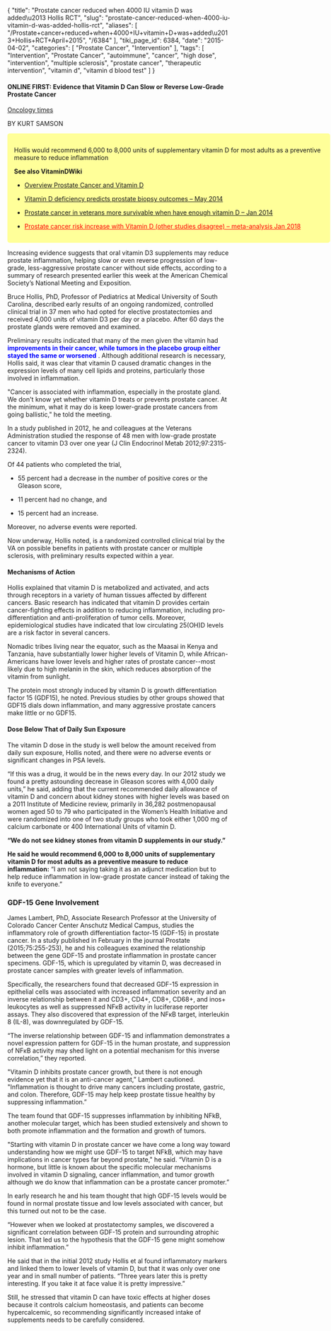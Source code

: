 {
    "title": "Prostate cancer reduced when 4000 IU vitamin D was added\u2013 Hollis RCT",
    "slug": "prostate-cancer-reduced-when-4000-iu-vitamin-d-was-added-hollis-rct",
    "aliases": [
        "/Prostate+cancer+reduced+when+4000+IU+vitamin+D+was+added\u2013+Hollis+RCT+April+2015",
        "/6384"
    ],
    "tiki_page_id": 6384,
    "date": "2015-04-02",
    "categories": [
        "Prostate Cancer",
        "Intervention"
    ],
    "tags": [
        "Intervention",
        "Prostate Cancer",
        "autoimmune",
        "cancer",
        "high dose",
        "intervention",
        "multiple sclerosis",
        "prostate cancer",
        "therapeutic intervention",
        "vitamin d",
        "vitamin d blood test"
    ]
}


#### ONLINE FIRST: Evidence that Vitamin D Can Slow or Reverse Low-Grade Prostate Cancer

[Oncology times](http://journals.lww.com/oncology-times/blog/asco11spotlightnews/pages/post.aspx?PostID=265)

BY KURT SAMSON

<div class="border" style="background-color:#FF9;padding:15px;margin:10px 0;border-radius:5px;width:700px">

Hollis would recommend 6,000 to 8,000 units of supplementary vitamin D for most adults as a preventive measure to reduce inflammation

 **See also VitaminDWiki** 

* [Overview Prostate Cancer and Vitamin D](/posts/overview-prostate-cancer-and-vitamin-d)

* [Vitamin D deficiency predicts prostate biopsy outcomes – May 2014](/posts/vitamin-d-deficiency-predicts-prostate-biopsy-outcomes)

* [Prostate cancer in veterans more survivable when have enough vitamin D – Jan 2014](/posts/prostate-cancer-in-veterans-more-survivable-when-have-enough-vitamin-d)

* <a href="/posts/prostate-cancer-risk-increase-with-vitamin-d-other-studies-disagree-meta-analysis" style="color: red; text-decoration: underline;" title="This post/category does not exist yet: Prostate cancer risk increase with Vitamin D (other studies disagree) – meta-analysis Jan 2018">Prostate cancer risk increase with Vitamin D (other studies disagree) – meta-analysis Jan 2018</a>

</div>

Increasing evidence suggests that oral vitamin D3 supplements may reduce prostate inflammation, helping slow or even reverse progression of low-grade, less-aggressive prostate cancer without side effects, according to a summary of research presented earlier this week at the American Chemical Society’s National Meeting and Exposition.

Bruce Hollis, PhD, Professor of Pediatrics at Medical University of South Carolina, described early results of an ongoing randomized, controlled clinical trial in 37 men who had opted for elective prostatectomies and received 4,000 units of vitamin D3 per day or a placebo. After 60 days the prostate glands were removed and examined.

Preliminary results indicated that many of the men given the vitamin had  **<span style="color:#00F;">improvements in their cancer, while tumors in the placebo group either stayed the same or worsened</span>** . Although additional research is necessary,  Hollis said, it was clear that vitamin D caused dramatic changes in the expression levels of many cell lipids and proteins, particularly those involved in inflammation.

"Cancer is associated with inflammation, especially in the prostate gland. We don't know yet whether vitamin D treats or prevents prostate cancer. At the minimum, what it may do is keep lower-grade prostate cancers from going ballistic," he told the meeting.

In a study published in 2012, he and colleagues at the Veterans Administration studied the response of 48 men with low-grade prostate cancer to vitamin D3 over one year (J Clin Endocrinol Metab 2012;97:2315-2324). 

Of 44 patients who completed the trial, 

* 55 percent had a decrease in the number of positive cores or the Gleason score, 

* 11 percent had no change, and 

* 15 percent had an increase. 

Moreover, no adverse events were reported.

Now underway, Hollis noted, is a randomized controlled clinical trial by the VA on possible benefits in patients with prostate cancer or multiple sclerosis, with preliminary results expected within a year.

#### Mechanisms of Action

Hollis explained that vitamin D is metabolized and activated, and acts through receptors in a variety of human tissues affected by different cancers. Basic research has indicated that vitamin D provides certain cancer-fighting effects in addition to reducing inflammation, including pro-differentiation and anti-proliferation of tumor cells. Moreover, epidemiological studies have indicated that low circulating 25(OH)D levels are a risk factor in several  cancers.

Nomadic tribes living near the equator, such as the Maasai in Kenya and Tanzania, have substantially lower higher levels of Vitamin D, while African-Americans have lower levels and higher rates of prostate cancer--most likely due to high melanin in the skin, which reduces absorption of the vitamin from sunlight.

The protein most strongly induced by vitamin D is growth differentiation factor 15 (GDF15), he noted. Previous studies by other groups showed that GDF15 dials down inflammation, and many aggressive prostate cancers make little or no GDF15.

#### Dose Below That of Daily Sun Exposure

The vitamin D dose in the study is well below the amount received from daily sun exposure, Hollis noted, and there were no adverse events or significant changes in PSA levels.

“If this was a drug, it would be in the news every day. In our 2012 study we found a pretty astounding decrease in Gleason scores with 4,000 daily units,” he said, adding that the current recommended daily allowance of vitamin D and concern about kidney stones with higher levels was based on a 2011 Institute of Medicine review, primarily in 36,282 postmenopausal women aged 50 to 79 who participated in the Women’s Health Initiative and were randomized into one of two study groups who took either 1,000 mg of calcium carbonate or 400 International Units of vitamin D.

 **“We do not see kidney stones from vitamin D supplements in our study.”** 

 **He said he would recommend 6,000 to 8,000 units of supplementary vitamin D for most adults as a preventive measure to reduce inflammation:** “I am not saying taking it as an adjunct medication but to help reduce inflammation in low-grade prostate cancer instead of taking the knife to everyone.”

### GDF-15 Gene Involvement

James Lambert, PhD, Associate Research Professor at the University of Colorado Cancer Center Anschutz Medical Campus, studies the inflammatory role of growth differentiation factor-15 (GDF-15) in prostate cancer. In a study published in February in the journal Prostate (2015;75:255-253), he and his colleagues examined the relationship between the gene GDF-15 and prostate inflammation in prostate cancer specimens. GDF-15, which is upregulated by vitamin D, was decreased in prostate cancer samples with greater levels of inflammation.

Specifically, the researchers found that decreased GDF-15 expression in epithelial cells was associated with increased inflammation severity and an inverse relationship between it and CD3+, CD4+, CD8+, CD68+, and inos+ leukocytes as well as suppressed NFκB activity in luciferase reporter assays. They also discovered that expression of the NFκB target, interleukin 8 (IL-8), was downregulated by GDF-15.

“The inverse relationship between GDF-15 and inflammation demonstrates a novel expression pattern for GDF-15 in the human prostate, and suppression of NFκB activity may shed light on a potential mechanism for this inverse correlation,” they reported.

"Vitamin D inhibits prostate cancer growth, but there is not enough evidence yet that it is an anti-cancer agent,” Lambert cautioned. "Inflammation is thought to drive many cancers including prostate, gastric, and colon. Therefore, GDF-15 may help keep prostate tissue healthy by suppressing inflammation.”

The team found that GDF-15 suppresses inflammation by inhibiting NFkB, another molecular target, which has been studied extensively and shown to both promote inflammation and the formation and growth of tumors.

"Starting with vitamin D in prostate cancer we have come a long way toward understanding how we might use GDF-15 to target NFkB, which may have implications in cancer types far beyond prostate," he said. “Vitamin D is a hormone, but little is known about the specific molecular mechanisms involved in vitamin D signaling, cancer inflammation, and tumor growth although we do know that inflammation can be a prostate cancer promoter.”

In early research he and his team thought that high GDF-15 levels would be found in normal prostate tissue and low levels associated with cancer, but this turned out not to be the case.

“However when we looked at prostatectomy samples, we discovered a significant correlation between GDF-15 protein and surrounding atrophic lesion. That led us to the hypothesis that the GDF-15 gene might somehow inhibit inflammation.”

He said that in the initial 2012 study Hollis et al found inflammatory markers and linked them to lower levels of vitamin D, but that it was only over one year and in small number of patients. “Three years later this is pretty interesting. If you take it at face value it is pretty impressive.”

Still, he stressed that vitamin D can have toxic effects at higher doses because it controls calcium homeostasis, and patients can become hypercalcemic, so recommending significantly increased intake of supplements needs to be carefully considered.